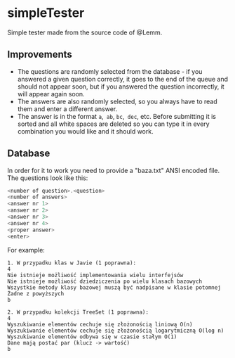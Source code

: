 # simpleTester
Simple tester made from the source code of @Lemm. 

## Improvements

- The questions are randomly selected from the database - if you answered a given question correctly, it goes to the end of the queue and should not appear soon, but if you answered the question incorrectly, it will appear again soon.
- The answers are also randomly selected, so you always have to read them and enter a different answer.
- The answer is in the format `a`,` ab`, `bc`,` dec`, etc. Before submitting it is sorted and all white spaces are deleted so you can type it in every combination you would like and it should work.

## Database
In order for it to work you need to provide a "baza.txt" ANSI encoded file. 
The questions look like this:
```c#
<number of question>.<question>
<number of answers>
<answer nr 1>
<answer nr 2>
<answer nr 3>
<answer nr 4>
<proper answer>
<enter>
```
For example:
```
1. W przypadku klas w Javie (1 poprawna):
4
Nie istnieje możliwość implementowania wielu interfejsów
Nie istnieje możliwość dziedziczenia po wielu klasach bazowych
Wszystkie metody klasy bazowej muszą być nadpisane w klasie potomnej
Żadne z powyższych
b

2. W przypadku kolekcji TreeSet (1 poprawna):
4
Wyszukiwanie elementów cechuje się złożonością liniową O(n)
Wyszukiwanie elementów cechuje się złożonością logarytmiczną O(log n)
Wyszukiwanie elementów odbywa się w czasie stałym O(1)
Dane mają postać par (klucz -> wartość)
b

```
